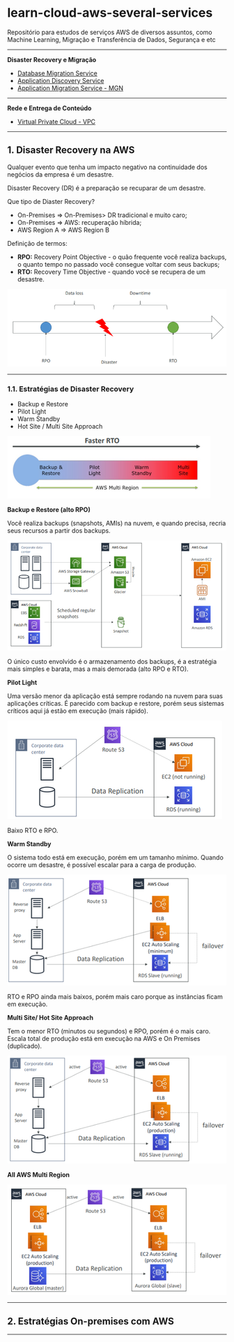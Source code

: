 # learn-cloud-aws-several-services

Repositório para estudos de serviços AWS de diversos assuntos, como Machine Learning, Migração e Transferência de Dados, Segurança e etc

---

**Disaster Recovery e Migração**

* [Database Migration Service](./dms/)
* [Application Discovery Service](./app_discovery/)
* [Application Migration Service - MGN](./mgn/)

---

**Rede e Entrega de Conteúdo**

* [Virtual Private Cloud - VPC](./vpc/)

---

## 1. Disaster Recovery na AWS

Qualquer evento que tenha um impacto negativo na continuidade dos negócios da empresa é um desastre.

Disaster Recovery (DR) é a preparação se recuparar de um desastre.

Que tipo de Diaster Recovery?

* On-Premises => On-Premises> DR tradicional e muito caro;
* On-Premises => AWS: recuperação híbrida;
* AWS Region A => AWS Region B

Definição de termos:

* **RPO:** Recovery Point Objective - o quão frequente você realiza backups, o quanto tempo no passado você consegue voltar com seus backups;
* **RTO:** Recovery Time Objective - quando você se recupera de um desastre.

![](./imagens/rpo_rto.png)

---

### 1.1. Estratégias de Disaster Recovery

* Backup e Restore
* Pilot Light
* Warm Standby
* Hot Site / Multi Site Approach

![](./imagens/dr_strategy.png)

**Backup e Restore (alto RPO)**

Você realiza backups (snapshots, AMIs) na nuvem, e quando precisa, recria seus recursos a partir dos backups.

![](./imagens/dr_backup_restore.png)

O único custo envolvido é o armazenamento dos backups, é a estratégia mais simples e barata, mas a mais demorada (alto RPO e RTO).

**Pilot Light**

Uma versão menor da aplicação está sempre rodando na nuvem para suas aplicações críticas. É parecido com backup e restore, porém seus sistemas críticos aqui já estão em execução (mais rápido).

![](./imagens/dr_pilot_light.png)

Baixo RTO e RPO.

**Warm Standby**

O sistema todo está em execução, porém em um tamanho mínimo. Quando ocorre um desastre, é possível escalar para a carga de produção.

![](./imagens/dr_warm_standby.png)

RTO e RPO ainda mais baixos, porém mais caro porque as instâncias ficam em execução.

**Multi Site/ Hot Site Approach**

Tem o menor RTO (minutos ou segundos) e RPO, porém é o mais caro. Escala total de produção está em execução na AWS e On Premises (duplicado).

![](./imagens/dr_hotsite.png)

**All AWS Multi Region**

![](./imagens/dr_aws.png)

---

## 2. Estratégias On-premises com AWS

---